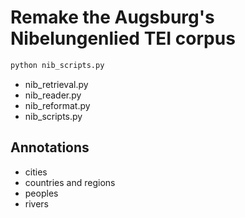 # Remake the Augsburg's Nibelungenlied TEI corpus

```bash
python nib_scripts.py
```

- nib_retrieval.py
- nib_reader.py
- nib_reformat.py
- nib_scripts.py

## Annotations
* cities
* countries and regions
* peoples
* rivers
